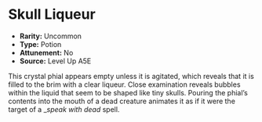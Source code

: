 
# Skull Liqueur

* **Rarity:** Uncommon
* **Type:** Potion
* **Attunement:** No
* **Source:** Level Up A5E


This crystal phial appears empty unless it is agitated, which reveals that it is filled to the brim with a clear liqueur. Close examination reveals bubbles within the liquid that seem to be shaped like tiny skulls. Pouring the phial’s contents into the mouth of a dead creature animates it as if it were the target of a __speak with dead_ spell.
